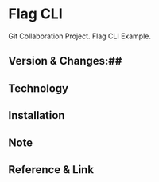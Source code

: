 # Flag CLI #
Git Collaboration Project. Flag CLI Example.

## Version & Changes:##

## Technology ##

## Installation ##

## Note ##

## Reference & Link ##

